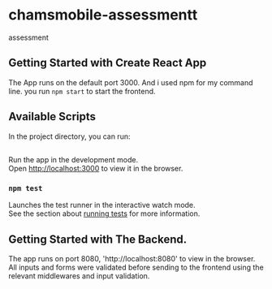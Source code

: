 # chamsmobile-assessmentt
assessment

## Getting Started with Create React App
The App runs on the default port 3000. And i used npm for my command line. you run `npm start` to start the frontend.

## Available Scripts

In the project directory, you can run:
## 

Run the app in the development mode.\
Open [http://localhost:3000](http://localhost:3000) to view it in the browser.



### `npm test`

Launches the test runner in the interactive watch mode.\
See the section about [running tests](https://facebook.github.io/create-react-app/docs/running-tests) for more information.

## Getting Started with The Backend.
The app runs on port 8080, 'http://localhost:8080' to view in the browser.
All inputs and forms were validated before sending to the frontend using the relevant middlewares and input validation.

